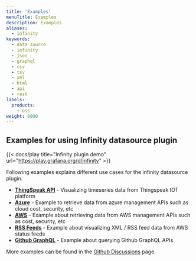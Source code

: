 ```yaml
---
title: 'Examples'
menuTitle: Examples
description: Examples
aliases:
  - infinity
keywords:
  - data source
  - infinity
  - json
  - graphql
  - csv
  - tsv
  - xml
  - html
  - api
  - rest
labels:
  products:
    - oss
weight: 8000
---
```


## Examples for using Infinity datasource plugin

{{< docs/play title="Infinity plugin demo" url="https://play.grafana.org/d/infinity" >}}

Following examples explains different use cases for the infinity datasource plugin.

- **[ThingSpeak API](./thingspeak)** - Visualizing timeseries data from Thingspeak IOT platform
- **[Azure](./azure)** - Example to retrieve data from azure management APIs such as cloud cost, security, etc
- **[AWS](./aws)** - Example about retrieving data from AWS management APIs such as cost, security, etc
- **[RSS Feeds](./aws-status-feeds)** - Example about visualizing XML / RSS feed data from AWS status feeds
- **[Github GraphQL](./github)** - Example about querying Github GraphQL APIs

More examples can be found in the [Github Discussions](https://github.com/grafana/grafana-infinity-datasource/discussions) page.

